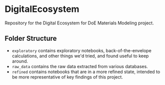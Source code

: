# DigitalEcosystem
Repository for the Digital Ecosystem for DoE Materials Modeling project.

## Folder Structure

- `exploratory` contains exploratory notebooks, back-of-the-envelope calculations, and other things we'd tried, and found useful to keep around.
- `raw_data` contains the raw data extracted from various databases.
- `refined` contains notebooks that are in a more refined state, intended to be more representative of key findings of this project.
